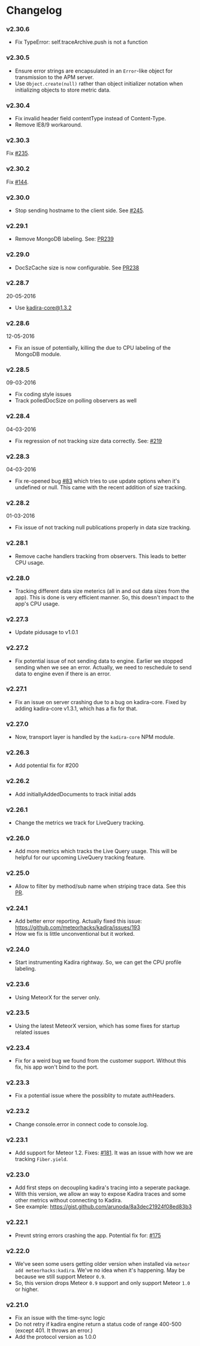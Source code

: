 # Changelog

### v2.30.6

* Fix TypeError: self.traceArchive.push is not a function

### v2.30.5

* Ensure error strings are encapsulated in an `Error`-like object for transmission to the APM server.
* Use `Object.create(null)` rather than object initializer notation when initializing objects to store metric data.

### v2.30.4

* Fix invalid header field contentType instead of Content-Type.
* Remove IE8/9 workaround.

### v2.30.3

Fix [#235](https://github.com/meteorhacks/kadira/issues/235).

### v2.30.2

Fix [#144](https://github.com/meteorhacks/kadira/issues/144).

### v2.30.0

* Stop sending hostname to the client side. See [#245](https://github.com/meteorhacks/kadira/issues/245).

### v2.29.1

* Remove MongoDB labeling. See: [PR239](https://github.com/meteorhacks/kadira/pull/239)

### v2.29.0

* DocSzCache size is now configurable. See [PR238](https://github.com/meteorhacks/kadira/pull/238)

### v2.28.7

20-05-2016

* Use kadira-core@1.3.2

### v2.28.6

12-05-2016

* Fix an issue of potentially, killing the due to CPU labeling of the MongoDB module.

### v2.28.5

09-03-2016

* Fix coding style issues
* Track polledDocSize on polling observers as well

### v2.28.4

04-03-2016

* Fix regression of not tracking size data correctly. See: [#219](https://github.com/meteorhacks/kadira/pull/219)

### v2.28.3

04-03-2016

* Fix re-opened bug [#83](https://github.com/meteorhacks/kadira/issues/83) which tries to use update options when it's undefined or null. This came with the recent addition of size tracking.

### v2.28.2

01-03-2016

* Fix issue of not tracking null publications properly in data size tracking.

### v2.28.1

* Remove cache handlers tracking from observers. This leads to better CPU usage.

### v2.28.0

* Tracking different data size meterics (all in and out data sizes from the app). This is done is very efficient manner. So, this doesn't impact to the app's CPU usage.

### v2.27.3

* Update pidusage to v1.0.1

### v2.27.2

* Fix potential issue of not sending data to engine. Earlier we stopped sending when we see an error. Actually, we need to reschedule to send data to engine even if there is an error.

### v2.27.1

* Fix an issue on server crashing due to a bug on kadira-core. Fixed by adding kadira-core v1.3.1, which has a fix for that.

### v2.27.0

* Now, transport layer is handled by the `kadira-core` NPM module.

### v2.26.3

* Add potential fix for #200

### v2.26.2

* Add initiallyAddedDocuments to track initial adds

### v2.26.1

* Change the metrics we track for LiveQuery tracking.

### v2.26.0

* Add more metrics which tracks the Live Query usage. This will be helpful for our upcoming LiveQuery tracking feature.

### v2.25.0

* Allow to filter by method/sub name when striping trace data. See this [PR](https://github.com/meteorhacks/kadira/pull/195).

### v2.24.1

* Add better error reporting. Actually fixed this issue: https://github.com/meteorhacks/kadira/issues/193
* How we fix is little unconventional but it worked.

### v2.24.0

* Start instrumenting Kadira rightway. So, we can get the CPU profile labeling.

### v2.23.6

* Using MeteorX for the server only.

### v2.23.5

* Using the latest MeteorX version, which has some fixes for startup related issues

### v2.23.4

* Fix for a weird bug we found from the customer support. Without this fix, his app won't bind to the port.

### v2.23.3

* Fix a potential issue where the possiblity to mutate authHeaders.

### v2.23.2

* Change console.error in connect code to console.log.

### v2.23.1

* Add support for Meteor 1.2. Fixes: [#181](https://github.com/meteorhacks/kadira/issues/181). It was an issue with how we are tracking `Fiber.yield`.

### v2.23.0

* Add first steps on decoupling kadira's tracing into a seperate package.
* With this version, we allow an way to expose Kadira traces and some other metrics without connecting to Kadira.
* See example: https://gist.github.com/arunoda/8a3dec21924f08ed83b3

### v2.22.1

* Prevnt string errors crashing the app. Potential fix for: [#175](https://github.com/meteorhacks/kadira/issues/175)

### v2.22.0

* We've seen some users getting older version when installed via `meteor add meteorhacks:kadira`. We've no idea when it's happening. May be because we still support Meteor `0.9`.
* So, this version drops Meteor `0.9` support and only support Meteor `1.0` or higher.

### v2.21.0

* Fix an issue with the time-sync logic
* Do not retry if kadira engine return a status code of range 400-500 (except 401. It throws an error.)
* Add the protocol version as 1.0.0
